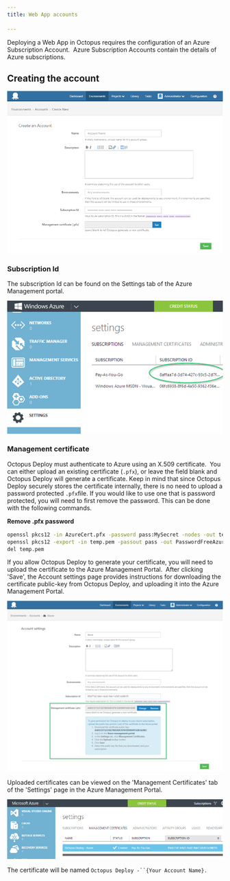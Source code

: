 ```yaml
---
title: Web App accounts

---
```



Deploying a Web App in Octopus requires the configuration of an Azure Subscription Account.  Azure Subscription Accounts contain the details of Azure subscriptions.

## Creating the account


![](/docs/images/3049434/3278565.png "width=500")

### Subscription Id


The subscription Id can be found on the Settings tab of the Azure Management portal.


![](/docs/images/3049434/3278564.png "width=500")




### Management certificate


Octopus Deploy must authenticate to Azure using an X.509 certificate.  You can either upload an existing certificate (`.pfx`), or leave the field blank and Octopus Deploy will generate a certificate. Keep in mind that since Octopus Deploy securely stores the certificate internally, there is no need to upload a password protected `.pfx`file. If you would like to use one that is password protected, you will need to first remove the password. This can be done with the following commands.

**Remove .pfx password**

```bash
openssl pkcs12 -in AzureCert.pfx -password pass:MySecret -nodes -out temp.pem
openssl pkcs12 -export -in temp.pem -passout pass -out PasswordFreeAzureCert.pfx
del temp.pem
```


If you allow Octopus Deploy to generate your certificate, you will need to upload the certificate to the Azure Management Portal.  After clicking 'Save', the Account settings page provides instructions for downloading the certificate public-key from Octopus Deploy, and uploading it into the Azure Management Portal.


![](/docs/images/3049434/3278566.png "width=500")


Uploaded certificates can be viewed on the 'Management Certificates' tab of the 'Settings' page in the Azure Management Portal.


![](/docs/images/3049434/3278567.png "width=500")


The certificate will be named `Octopus Deploy -``{Your Account Name}.`
